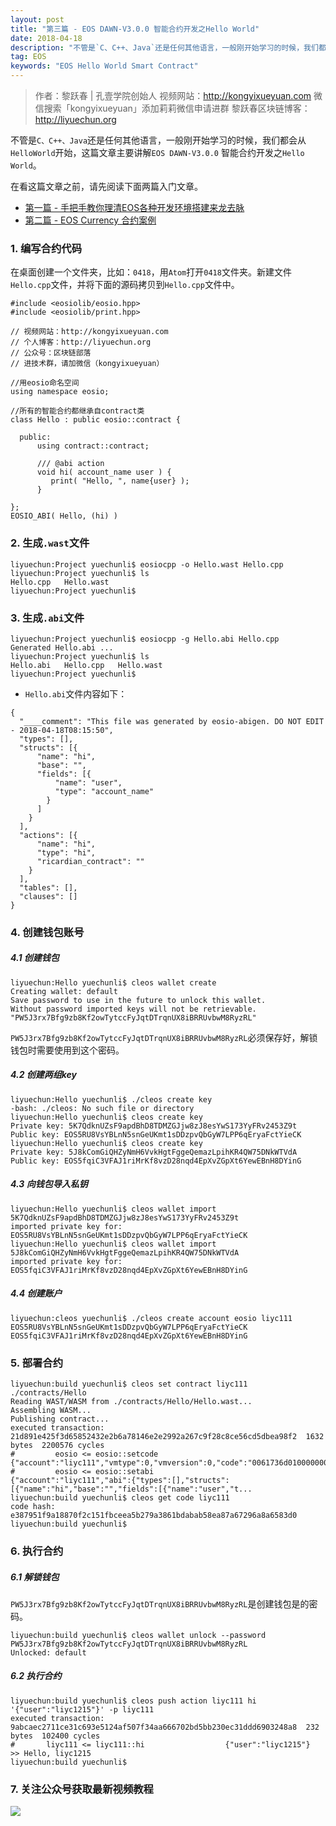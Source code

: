 ```yaml
---
layout: post
title: "第三篇 - EOS DAWN-V3.0.0 智能合约开发之Hello World"
date: 2018-04-18
description: "不管是`C、C++、Java`还是任何其他语言，一般刚开始学习的时候，我们都会从`HelloWorld`开始，这篇文章主要讲解`EOS DAWN-V3.0.0` 智能合约开发之`Hello World`。"
tag: EOS
keywords: "EOS Hello World Smart Contract"
---
```


> 作者：黎跃春 | 孔壹学院创始人
> 视频网站：http://kongyixueyuan.com
> 微信搜索「kongyixueyuan」添加莉莉微信申请进群
> 黎跃春区块链博客：http://liyuechun.org

不管是`C、C++、Java`还是任何其他语言，一般刚开始学习的时候，我们都会从`HelloWorld`开始，这篇文章主要讲解`EOS DAWN-V3.0.0` 智能合约开发之`Hello World`。

在看这篇文章之前，请先阅读下面两篇入门文章。

- [第一篇 - 手把手教你理清EOS各种开发环境搭建来龙去脉](http://liyuechun.org/2018/04/04/eos-dev/)
- [第二篇 - EOS Currency 合约案例](http://liyuechun.org/2018/04/13/eos-contract/)

### 1. 编写合约代码

在桌面创建一个文件夹，比如：`0418`，用`Atom`打开`0418`文件夹。新建文件`Hello.cpp`文件，并将下面的源码拷贝到`Hello.cpp`文件中。

```
#include <eosiolib/eosio.hpp>
#include <eosiolib/print.hpp>

// 视频网站：http://kongyixueyuan.com
// 个人博客：http://liyuechun.org
// 公众号：区块链部落
// 进技术群，请加微信（kongyixueyuan）

//用eosio命名空间
using namespace eosio;

//所有的智能合约都继承自contract类
class Hello : public eosio::contract {

  public:
      using contract::contract;

      /// @abi action
      void hi( account_name user ) {
         print( "Hello, ", name{user} );
      }

};
EOSIO_ABI( Hello, (hi) )
```

### 2. 生成`.wast`文件

```
liyuechun:Project yuechunli$ eosiocpp -o Hello.wast Hello.cpp
liyuechun:Project yuechunli$ ls
Hello.cpp	Hello.wast
liyuechun:Project yuechunli$ 
```

### 3. 生成`.abi`文件

```
liyuechun:Project yuechunli$ eosiocpp -g Hello.abi Hello.cpp 
Generated Hello.abi ...
liyuechun:Project yuechunli$ ls
Hello.abi	Hello.cpp	Hello.wast
liyuechun:Project yuechunli$
```

- `Hello.abi`文件内容如下：

```
{
  "____comment": "This file was generated by eosio-abigen. DO NOT EDIT - 2018-04-18T08:15:50",
  "types": [],
  "structs": [{
      "name": "hi",
      "base": "",
      "fields": [{
          "name": "user",
          "type": "account_name"
        }
      ]
    }
  ],
  "actions": [{
      "name": "hi",
      "type": "hi",
      "ricardian_contract": ""
    }
  ],
  "tables": [],
  "clauses": []
}
```


### 4. 创建钱包账号


##### 4.1 创建钱包
```
liyuechun:Hello yuechunli$ cleos wallet create
Creating wallet: default
Save password to use in the future to unlock this wallet.
Without password imported keys will not be retrievable.
"PW5J3rx7Bfg9zb8Kf2owTytccFyJqtDTrqnUX8iBRRUvbwM8RyzRL"
```

`PW5J3rx7Bfg9zb8Kf2owTytccFyJqtDTrqnUX8iBRRUvbwM8RyzRL`必须保存好，解锁钱包时需要使用到这个密码。

##### 4.2 创建两组key
```
liyuechun:Hello yuechunli$ ./cleos create key
-bash: ./cleos: No such file or directory
liyuechun:Hello yuechunli$ cleos create key
Private key: 5K7QdknUZsF9apdBhD8TDMZGJjw8zJ8esYwS173YyFRv2453Z9t
Public key: EOS5RU8VsYBLnN5snGeUKmt1sDDzpvQbGyW7LPP6qEryaFctYieCK
liyuechun:Hello yuechunli$ cleos create key
Private key: 5J8kComGiQHZyNmH6VvkHgtFggeQemazLpihKR4QW75DNkWTVdA
Public key: EOS5fqiC3VFAJ1riMrKf8vzD28nqd4EpXvZGpXt6YewEBnH8DYinG

```

##### 4.3 向钱包导入私钥

```
liyuechun:Hello yuechunli$ cleos wallet import 5K7QdknUZsF9apdBhD8TDMZGJjw8zJ8esYwS173YyFRv2453Z9t
imported private key for: EOS5RU8VsYBLnN5snGeUKmt1sDDzpvQbGyW7LPP6qEryaFctYieCK
liyuechun:Hello yuechunli$ cleos wallet import 5J8kComGiQHZyNmH6VvkHgtFggeQemazLpihKR4QW75DNkWTVdA
imported private key for: EOS5fqiC3VFAJ1riMrKf8vzD28nqd4EpXvZGpXt6YewEBnH8DYinG
```

##### 4.4 创建账户

```
liyuechun:cleos yuechunli$ ./cleos create account eosio liyc111 EOS5RU8VsYBLnN5snGeUKmt1sDDzpvQbGyW7LPP6qEryaFctYieCK EOS5fqiC3VFAJ1riMrKf8vzD28nqd4EpXvZGpXt6YewEBnH8DYinG
```

### 5. 部署合约

```
liyuechun:build yuechunli$ cleos set contract liyc111 ./contracts/Hello
Reading WAST/WASM from ./contracts/Hello/Hello.wast...
Assembling WASM...
Publishing contract...
executed transaction: 21d891e425f3d65852432e2b6a78146e2e2992a267c9f28c8ce56cd5dbea98f2  1632 bytes  2200576 cycles
#         eosio <= eosio::setcode               {"account":"liyc111","vmtype":0,"vmversion":0,"code":"0061736d0100000001370b60027f7e0060027e7e006001...
#         eosio <= eosio::setabi                {"account":"liyc111","abi":{"types":[],"structs":[{"name":"hi","base":"","fields":[{"name":"user","t...
liyuechun:build yuechunli$ cleos get code liyc111
code hash: e387951f9a18870f2c151fbceea5b279a3861bdabab58ea87a67296a8a6583d0
liyuechun:build yuechunli$ 
```

### 6. 执行合约

##### 6.1 解锁钱包

`PW5J3rx7Bfg9zb8Kf2owTytccFyJqtDTrqnUX8iBRRUvbwM8RyzRL`是创建钱包是的密码。

```
liyuechun:build yuechunli$ cleos wallet unlock --password PW5J3rx7Bfg9zb8Kf2owTytccFyJqtDTrqnUX8iBRRUvbwM8RyzRL
Unlocked: default
```

##### 6.2 执行合约

```
liyuechun:build yuechunli$ cleos push action liyc111 hi '{"user":"liyc1215"}' -p liyc111
executed transaction: 9abcaec2711ce31c693e5124af507f34aa666702bd5bb230ec31ddd6903248a8  232 bytes  102400 cycles
#       liyc111 <= liyc111::hi                  {"user":"liyc1215"}
>> Hello, liyc1215
liyuechun:build yuechunli$ 
```

### 7. 关注公众号获取最新视频教程

![](http://om1c35wrq.bkt.clouddn.com/%E5%8C%BA%E5%9D%97%E9%93%BE%E9%83%A8%E8%90%BD-1.jpg)



